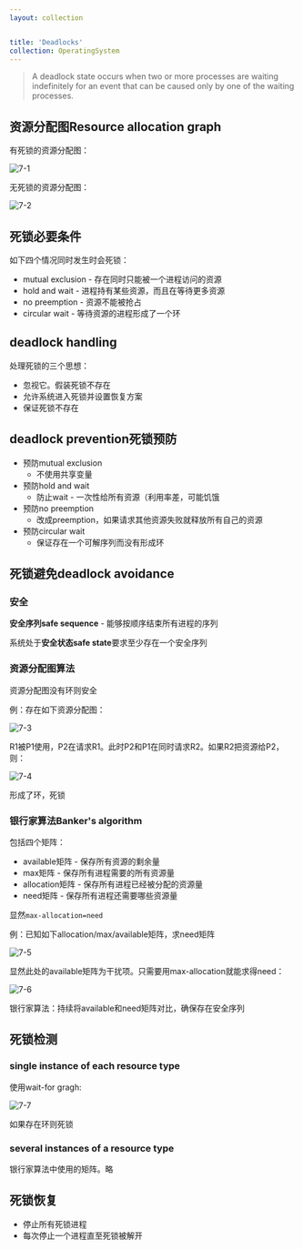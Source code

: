 ```yaml
---
layout: collection


title: 'Deadlocks'
collection: OperatingSystem
---
```



>A deadlock state occurs when two or more processes are waiting indefinitely for an event that can be caused only by one of the waiting processes.

## 资源分配图Resource allocation graph

有死锁的资源分配图：

![7-1](./_img/7-1.png)

无死锁的资源分配图：

![7-2](./_img/7-2.png)

## 死锁必要条件

如下四个情况同时发生时会死锁：
- mutual exclusion - 存在同时只能被一个进程访问的资源
- hold and wait - 进程持有某些资源，而且在等待更多资源
- no preemption - 资源不能被抢占
- circular wait - 等待资源的进程形成了一个环

## deadlock handling

处理死锁的三个思想：
- 忽视它。假装死锁不存在
- 允许系统进入死锁并设置恢复方案
- 保证死锁不存在

## deadlock prevention死锁预防

- 预防mutual exclusion
  - 不使用共享变量
- 预防hold and wait
  - 防止wait - 一次性给所有资源（利用率差，可能饥饿
- 预防no preemption
  - 改成preemption，如果请求其他资源失败就释放所有自己的资源
- 预防circular wait
  - 保证存在一个可解序列而没有形成环

## 死锁避免deadlock avoidance

### 安全

**安全序列safe sequence** - 能够按顺序结束所有进程的序列

系统处于**安全状态safe state**要求至少存在一个安全序列

### 资源分配图算法

资源分配图没有环则安全

例：存在如下资源分配图：

![7-3](./_img/7-3.png)

R1被P1使用，P2在请求R1。此时P2和P1在同时请求R2。如果R2把资源给P2，则：

![7-4](./_img/7-4.png)

形成了环，死锁

### 银行家算法Banker's algorithm

包括四个矩阵：
- available矩阵 - 保存所有资源的剩余量
- max矩阵 - 保存所有进程需要的所有资源量
- allocation矩阵 - 保存所有进程已经被分配的资源量 
- need矩阵 - 保存所有进程还需要哪些资源量

显然`max-allocation=need`

例：已知如下allocation/max/available矩阵，求need矩阵

![7-5](./_img/7-5.png)

显然此处的available矩阵为干扰项。只需要用max-allocation就能求得need：

![7-6](./_img/7-6.png)

银行家算法：持续将available和need矩阵对比，确保存在安全序列

## 死锁检测

### single instance of each resource type

使用wait-for gragh:

![7-7](./_img/7-7.png)

如果存在环则死锁

### several instances of a resource type

银行家算法中使用的矩阵。略

## 死锁恢复

- 停止所有死锁进程
- 每次停止一个进程直至死锁被解开


